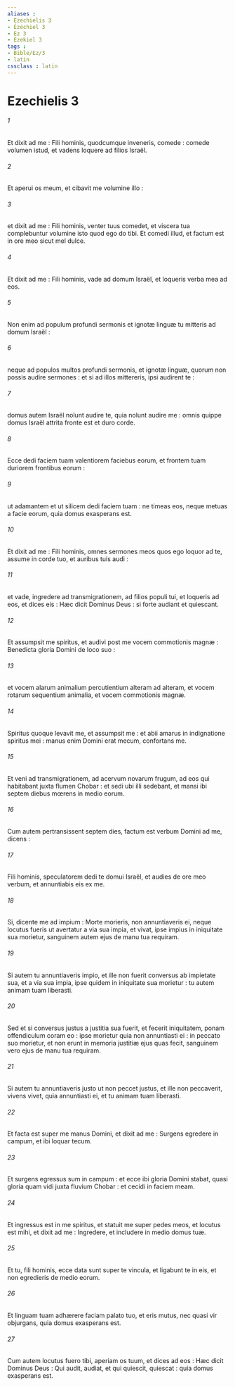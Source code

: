 ```yaml
---
aliases : 
- Ezechielis 3
- Ézéchiel 3
- Ez 3
- Ezekiel 3
tags : 
- Bible/Ez/3
- latin
cssclass : latin
---
```


# Ezechielis 3

###### 1
Et dixit ad me : Fili hominis, quodcumque inveneris, comede : comede volumen istud, et vadens loquere ad filios Israël.
###### 2
Et aperui os meum, et cibavit me volumine illo :
###### 3
et dixit ad me : Fili hominis, venter tuus comedet, et viscera tua complebuntur volumine isto quod ego do tibi. Et comedi illud, et factum est in ore meo sicut mel dulce.
###### 4
Et dixit ad me : Fili hominis, vade ad domum Israël, et loqueris verba mea ad eos.
###### 5
Non enim ad populum profundi sermonis et ignotæ linguæ tu mitteris ad domum Israël :
###### 6
neque ad populos multos profundi sermonis, et ignotæ linguæ, quorum non possis audire sermones : et si ad illos mittereris, ipsi audirent te :
###### 7
domus autem Israël nolunt audire te, quia nolunt audire me : omnis quippe domus Israël attrita fronte est et duro corde.
###### 8
Ecce dedi faciem tuam valentiorem faciebus eorum, et frontem tuam duriorem frontibus eorum :
###### 9
ut adamantem et ut silicem dedi faciem tuam : ne timeas eos, neque metuas a facie eorum, quia domus exasperans est.
###### 10
Et dixit ad me : Fili hominis, omnes sermones meos quos ego loquor ad te, assume in corde tuo, et auribus tuis audi :
###### 11
et vade, ingredere ad transmigrationem, ad filios populi tui, et loqueris ad eos, et dices eis : Hæc dicit Dominus Deus : si forte audiant et quiescant.
###### 12
Et assumpsit me spiritus, et audivi post me vocem commotionis magnæ : Benedicta gloria Domini de loco suo :
###### 13
et vocem alarum animalium percutientium alteram ad alteram, et vocem rotarum sequentium animalia, et vocem commotionis magnæ.
###### 14
Spiritus quoque levavit me, et assumpsit me : et abii amarus in indignatione spiritus mei : manus enim Domini erat mecum, confortans me.
###### 15
Et veni ad transmigrationem, ad acervum novarum frugum, ad eos qui habitabant juxta flumen Chobar : et sedi ubi illi sedebant, et mansi ibi septem diebus mœrens in medio eorum.
###### 16
Cum autem pertransissent septem dies, factum est verbum Domini ad me, dicens :
###### 17
Fili hominis, speculatorem dedi te domui Israël, et audies de ore meo verbum, et annuntiabis eis ex me.
###### 18
Si, dicente me ad impium : Morte morieris, non annuntiaveris ei, neque locutus fueris ut avertatur a via sua impia, et vivat, ipse impius in iniquitate sua morietur, sanguinem autem ejus de manu tua requiram.
###### 19
Si autem tu annuntiaveris impio, et ille non fuerit conversus ab impietate sua, et a via sua impia, ipse quidem in iniquitate sua morietur : tu autem animam tuam liberasti.
###### 20
Sed et si conversus justus a justitia sua fuerit, et fecerit iniquitatem, ponam offendiculum coram eo : ipse morietur quia non annuntiasti ei : in peccato suo morietur, et non erunt in memoria justitiæ ejus quas fecit, sanguinem vero ejus de manu tua requiram.
###### 21
Si autem tu annuntiaveris justo ut non peccet justus, et ille non peccaverit, vivens vivet, quia annuntiasti ei, et tu animam tuam liberasti.
###### 22
Et facta est super me manus Domini, et dixit ad me : Surgens egredere in campum, et ibi loquar tecum.
###### 23
Et surgens egressus sum in campum : et ecce ibi gloria Domini stabat, quasi gloria quam vidi juxta fluvium Chobar : et cecidi in faciem meam.
###### 24
Et ingressus est in me spiritus, et statuit me super pedes meos, et locutus est mihi, et dixit ad me : Ingredere, et includere in medio domus tuæ.
###### 25
Et tu, fili hominis, ecce data sunt super te vincula, et ligabunt te in eis, et non egredieris de medio eorum.
###### 26
Et linguam tuam adhærere faciam palato tuo, et eris mutus, nec quasi vir objurgans, quia domus exasperans est.
###### 27
Cum autem locutus fuero tibi, aperiam os tuum, et dices ad eos : Hæc dicit Dominus Deus : Qui audit, audiat, et qui quiescit, quiescat : quia domus exasperans est.
